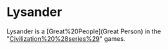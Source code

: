 # Lysander

Lysander is a [Great%20People](Great Person) in the "[Civilization%20%28series%29](Civilization)" games.